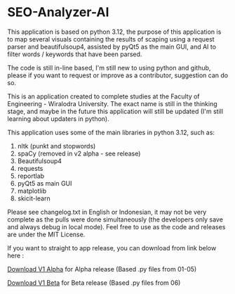# SEO-Analyzer-AI

This application is based on python 3.12, the purpose of this application is to map several visuals containing the results of scaping using a request parser and beautifulsoup4, assisted by pyQt5 as the main GUI, and AI to filter words / keywords that have been parsed. 

The code is still in-line based, I'm still new to using python and github, please if you want to request or improve as a contributor, suggestion can do so.

This is an application created to complete studies at the Faculty of Engineering - Wiralodra University. The exact name is still in the thinking stage, and maybe in the future this application will still be updated (I'm still learning about updaters in python).

This application uses some of the main libraries in python 3.12, such as:

1. nltk (punkt and stopwords)
2. spaCy (removed in v2 alpha - see release)
3. Beautifulsoup4
4. requests
5. reportlab
6. pyQt5 as main GUI
7. matplotlib
8. skicit-learn

Please see changelog.txt in English or Indonesian, it may not be very complete as the pulls were done simultaneously (the developers only save and always debug in local mode). Feel free to use as the code and releases are under the MIT License.

If you want to straight to app release, you can download from link below here :

[Download V1 Alpha](https://github.com/XYLxiria/SEO-Analyzer-AI/releases/download/publish/SEOAnalyzerInstaller.exe) for Alpha release (Based .py files from 01-05)

[Download V1 Beta](https://github.com/XYLxiria/SEO-Analyzer-AI/releases/download/lastestpublish/SEOAnalyzerInstallerV2.0.exe) for Beta release (Based .py files from 06)
